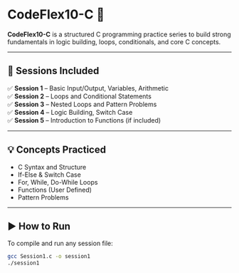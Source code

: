 # CodeFlex10-C 🔧

**CodeFlex10-C** is a structured C programming practice series to build strong fundamentals in logic building, loops, conditionals, and core C concepts.

---

## 📘 Sessions Included

✅ **Session 1** – Basic Input/Output, Variables, Arithmetic  
✅ **Session 2** – Loops and Conditional Statements  
✅ **Session 3** – Nested Loops and Pattern Problems  
✅ **Session 4** – Logic Building, Switch Case  
✅ **Session 5** – Introduction to Functions (if included)

---

## 💡 Concepts Practiced

- C Syntax and Structure  
- If-Else & Switch Case  
- For, While, Do-While Loops  
- Functions (User Defined)  
- Pattern Problems  

---

## ▶️ How to Run

To compile and run any session file:

```bash
gcc Session1.c -o session1
./session1
